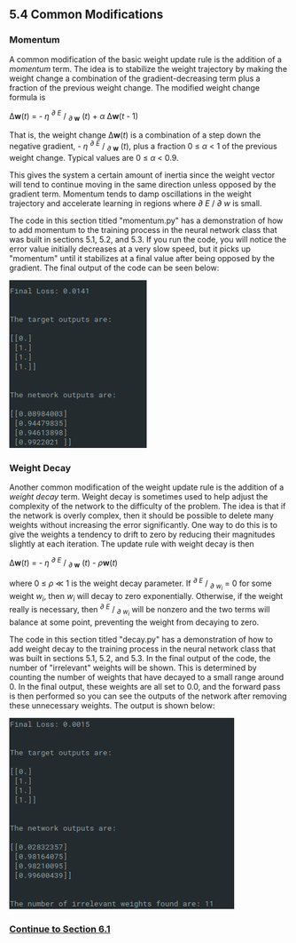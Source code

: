 ## 5.4 Common Modifications

### Momentum

A common modification of the basic weight update rule is the addition of a <i>momentum</i> term. The idea is to stabilize the
weight trajectory by making the weight change a combination of the gradient-decreasing term plus a fraction of the previous
weight change. The modified weight change formula is

Δ<b>w</b>(<i>t</i>) = - <i>η</i> <i><sup>∂ E</sup></i> / <sub><i>∂</i> <b>w</b></sub> (<i>t</i>) + <i>α</i> Δ<b>w</b>(<i>t
</i> - 1)

That is, the weight change Δ<b>w</b>(<i>t</i>) is a combination of a step down the negative gradient, -
<i>η</i> <i><sup>∂ E</sup></i> / <sub><i>∂</i> <b>w</b></sub> (<i>t</i>), plus a fraction 0 ≤ <i>α</i> < 1 of the previous
weight change. Typical values are 0 ≤ <i>α</i> < 0.9.

This gives the system a certain amount of inertia since the weight vector will tend to continue moving in the same direction
unless opposed by the gradient term. Momentum tends to damp oscillations in the weight trajectory and accelerate learning in
regions where <i>∂ E</i> / <i>∂ w</i> is small.

The code in this section titled "momentum.py" has a demonstration of how to add momentum to the training process in the
neural network class that was built in sections 5.1, 5.2, and 5.3. If you run the code, you will notice the error value
initially decreases at a very slow speed, but it picks up "momentum" until it stabilizes at a final value after being
opposed by the gradient. The final output of the code can be seen below:

![Graphs](https://github.com/jlehett/Neural-Smithing/blob/master/5.%20Back-Propagation/5.4%20Common%20Modifications/images/1.png)

### Weight Decay

Another common modification of the weight update rule is the addition of a <i>weight decay</i> term. Weight decay is sometimes
used to help adjust the complexity of the network to the difficulty of the problem. The idea is that if the network is overly
complex, then it should be possible to delete many weights without increasing the error significantly. One way to do this is
to give the weights a tendency to drift to zero by reducing their magnitudes slightly at each iteration. The update rule with
weight decay is then

Δ<b>w</b>(<i>t</i>) = - <i>η</i> <i><sup>∂ E</sup></i> / <sub><i>∂</i> <b>w</b></sub> (<i>t</i>) - <i>ρ</i><b>w</b>(<i>t</i>)

where 0 ≤ <i>ρ</i> ≪ 1 is the weight decay parameter. If <i><sup>∂ E</sup></i> / <i><sub>∂ w<sub>i</sub></sub></i> = 0
for some weight <i>w<sub>i</sub></i>, then <i>w<sub>i</sub></i> will decay to zero exponentially. Otherwise, if the weight
really is necessary, then <i><sup>∂ E</sup></i> / <i><sub>∂ w<sub>i</sub></sub></i> will be nonzero and the two terms will
balance at some point, preventing the weight from decaying to zero.

The code in this section titled "decay.py" has a demonstration of how to add weight decay to the training process in the
neural network class that was built in sections 5.1, 5.2, and 5.3. In the final output of the code, the number of 
"irrelevant" weights will be shown. This is determined by counting the number of weights that have decayed to a small range
around 0. In the final output, these weights are all set to 0.0, and the forward pass is then performed so you can see the
outputs of the network after removing these unnecessary weights. The output is shown below:

![Graphs](https://github.com/jlehett/Neural-Smithing/blob/master/5.%20Back-Propagation/5.4%20Common%20Modifications/images/2.png)

### [Continue to Section 6.1](https://github.com/jlehett/Neural-Smithing/tree/master/6.%20Learning%20Rate%20and%20Momentum/6.1%20Learning%20Rate)
